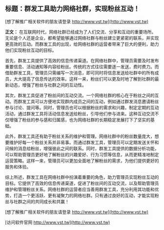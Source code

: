 ## **标题：群发工具助力网络社群，实现粉丝互动！**

[想了解推广相关软件的朋友请登录 http://www.vst.tw](http://www.vst.tw)

**正文：**
在互联网时代，网络社群已经成为了人们交流、分享和互动的重要场所。无论是个人还是企业，都希望能够通过网络社群与粉丝建立更紧密的联系，并实现更高效的互动。而群发工具的出现，给网络社群的运营者带来了巨大的便利，助力他们实现粉丝互动的目标。

首先，群发工具提供了高效的信息传递渠道。在网络社群中，管理员需要及时发布重要信息、活动通知等内容给粉丝。传统的方式往往需要逐一发送，费时费力。而借助群发工具，管理员只需编写一次消息，即可同时将信息发送给社群中的所有成员，大大提高了信息传达的效率。这样一来，粉丝们可以更及时地了解到社群的最新动态，增强了粉丝与社群之间的互动性。

其次，群发工具促进了粉丝间的互动交流。一个网络社群的核心在于粉丝之间的互动。而群发工具可以方便地实现群内成员之间的互动，例如通过群发消息邀请粉丝参与讨论、提问等。同时，管理员也可以根据粉丝的需求和兴趣，制定定期的互动活动，通过群发工具将活动信息发送给粉丝，引导他们参与进来。这种互动交流不仅增强了粉丝的参与感和归属感，也为网络社群的长期稳定发展打下了坚实的基础。

此外，群发工具还有助于粉丝关系的维护和管理。网络社群中的粉丝数量庞大，想要维护好每一个粉丝关系并非易事。而通过群发工具，管理员可以定期发送关怀和问候的消息给粉丝，增强彼此之间的联系。同时，群发工具提供的数据分析功能，可以帮助管理员更好地了解粉丝的兴趣爱好、行为习惯等信息，从而更精准地制定运营策略。这样一来，管理员可以更加全面地了解粉丝的需求，为他们提供更好的服务和体验。

综上所述，群发工具在网络社群中扮演着重要的角色，助力管理员实现粉丝互动的目标。它提供了高效的信息传递渠道，促进了粉丝间的互动交流，以及帮助管理员维护和管理粉丝关系。网络社群的运营者应当善用群发工具，充分利用其功能和优势，打造一个更活跃、更有凝聚力的网络社群。只有通过良好的互动，才能实现粉丝与社群之间的共同成长和共赢！

[想了解推广相关软件的朋友请登录 http://www.vst.tw](http://www.vst.tw)


[访问软件官网 http://www.vst.tw](http://www.vst.tw)
